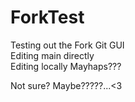 # ForkTest
Testing out the Fork Git GUI <br/>
Editing main directly <br/>
Editing locally
Mayhaps???



Not sure?
Maybe?????...<3
